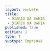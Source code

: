 ```yaml
---
layout: verbete
title:
 - DIARIO DA BAHIA
 - DIÁRIO DA BAHIA
published: true
edition: 1  
type: T
subtype: Imprensa
---
```


